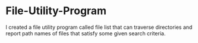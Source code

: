 # File-Utility-Program
I created a file utility program called file list that can traverse directories and report path names of files that satisfy some given search criteria.
